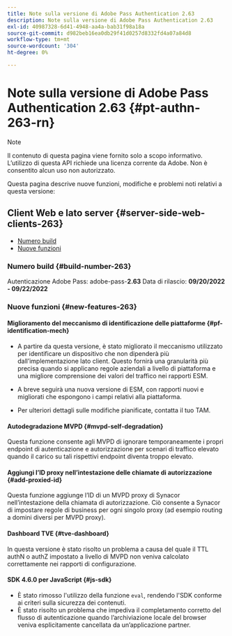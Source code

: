 ```yaml
---
title: Note sulla versione di Adobe Pass Authentication 2.63
description: Note sulla versione di Adobe Pass Authentication 2.63
exl-id: 40987328-6d41-4948-aa4a-bab31f98a18a
source-git-commit: d982beb16ea0db29f41d0257d8332fd4a07a84d8
workflow-type: tm+mt
source-wordcount: '304'
ht-degree: 0%

---
```


# Note sulla versione di Adobe Pass Authentication 2.63 {#pt-authn-263-rn}

>[!NOTE]
>
>Il contenuto di questa pagina viene fornito solo a scopo informativo. L’utilizzo di questa API richiede una licenza corrente da Adobe. Non è consentito alcun uso non autorizzato.

Questa pagina descrive nuove funzioni, modifiche e problemi noti relativi a questa versione:

## Client Web e lato server {#server-side-web-clients-263}

* [Numero build](#build-number)
* [Nuove funzioni](#new-features)

### Numero build {#build-number-263}

Autenticazione Adobe Pass: adobe-pass-**2.63**
Data di rilascio: **09/20/2022 - 09/22/2022**

### Nuove funzioni {#new-features-263}

#### Miglioramento del meccanismo di identificazione delle piattaforme {#pf-identification-mech}

* A partire da questa versione, è stato migliorato il meccanismo utilizzato per identificare un dispositivo che non dipenderà più dall’implementazione lato client. Questo fornirà una granularità più precisa quando si applicano regole aziendali a livello di piattaforma e una migliore comprensione dei valori del traffico nei rapporti ESM.

* A breve seguirà una nuova versione di ESM, con rapporti nuovi e migliorati che espongono i campi relativi alla piattaforma.

* Per ulteriori dettagli sulle modifiche pianificate, contatta il tuo TAM.

#### Autodegradazione MVPD {#mvpd-self-degradation}

Questa funzione consente agli MVPD di ignorare temporaneamente i propri endpoint di autenticazione e autorizzazione per scenari di traffico elevato quando il carico su tali rispettivi endpoint diventa troppo elevato.


#### Aggiungi l’ID proxy nell’intestazione delle chiamate di autorizzazione {#add-proxied-id}

Questa funzione aggiunge l’ID di un MVPD proxy di Synacor nell’intestazione della chiamata di autorizzazione. Ciò consente a Synacor di impostare regole di business per ogni singolo proxy (ad esempio routing a domini diversi per MVPD proxy).


#### Dashboard TVE {#tve-dashboard}

In questa versione è stato risolto un problema a causa del quale il TTL authN o authZ impostato a livello di MVPD non veniva calcolato correttamente nei rapporti di configurazione.


#### SDK 4.6.0 per JavaScript {#js-sdk}

* È stato rimosso l&#39;utilizzo della funzione `eval`, rendendo l&#39;SDK conforme ai criteri sulla sicurezza dei contenuti.
* È stato risolto un problema che impediva il completamento corretto del flusso di autenticazione quando l’archiviazione locale del browser veniva esplicitamente cancellata da un’applicazione partner.
